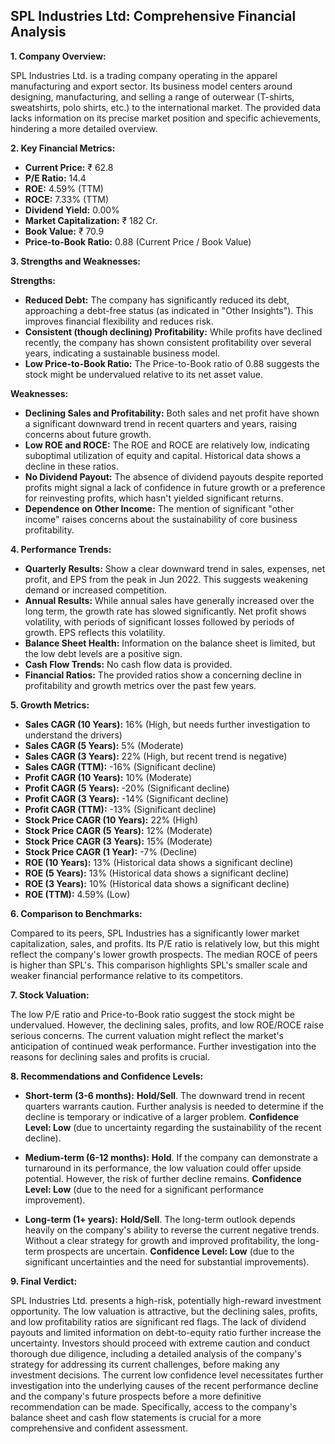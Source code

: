 ## SPL Industries Ltd: Comprehensive Financial Analysis

**1. Company Overview:**

SPL Industries Ltd. is a trading company operating in the apparel manufacturing and export sector.  Its business model centers around designing, manufacturing, and selling a range of outerwear (T-shirts, sweatshirts, polo shirts, etc.) to the international market.  The provided data lacks information on its precise market position and specific achievements, hindering a more detailed overview.

**2. Key Financial Metrics:**

* **Current Price:** ₹ 62.8
* **P/E Ratio:** 14.4
* **ROE:** 4.59% (TTM)
* **ROCE:** 7.33% (TTM)
* **Dividend Yield:** 0.00%
* **Market Capitalization:** ₹ 182 Cr.
* **Book Value:** ₹ 70.9
* **Price-to-Book Ratio:** 0.88 (Current Price / Book Value)


**3. Strengths and Weaknesses:**

**Strengths:**

* **Reduced Debt:** The company has significantly reduced its debt, approaching a debt-free status (as indicated in "Other Insights"). This improves financial flexibility and reduces risk.
* **Consistent (though declining) Profitability:** While profits have declined recently, the company has shown consistent profitability over several years, indicating a sustainable business model.
* **Low Price-to-Book Ratio:** The Price-to-Book ratio of 0.88 suggests the stock might be undervalued relative to its net asset value.

**Weaknesses:**

* **Declining Sales and Profitability:**  Both sales and net profit have shown a significant downward trend in recent quarters and years, raising concerns about future growth.
* **Low ROE and ROCE:** The ROE and ROCE are relatively low, indicating suboptimal utilization of equity and capital.  Historical data shows a decline in these ratios.
* **No Dividend Payout:** The absence of dividend payouts despite reported profits might signal a lack of confidence in future growth or a preference for reinvesting profits, which hasn't yielded significant returns.
* **Dependence on Other Income:**  The mention of significant "other income" raises concerns about the sustainability of core business profitability.


**4. Performance Trends:**

* **Quarterly Results:**  Show a clear downward trend in sales, expenses, net profit, and EPS from the peak in Jun 2022.  This suggests weakening demand or increased competition.
* **Annual Results:** While annual sales have generally increased over the long term, the growth rate has slowed significantly.  Net profit shows volatility, with periods of significant losses followed by periods of growth.  EPS reflects this volatility.
* **Balance Sheet Health:**  Information on the balance sheet is limited, but the low debt levels are a positive sign.
* **Cash Flow Trends:**  No cash flow data is provided.
* **Financial Ratios:**  The provided ratios show a concerning decline in profitability and growth metrics over the past few years.


**5. Growth Metrics:**

* **Sales CAGR (10 Years):** 16% (High, but needs further investigation to understand the drivers)
* **Sales CAGR (5 Years):** 5% (Moderate)
* **Sales CAGR (3 Years):** 22% (High, but recent trend is negative)
* **Sales CAGR (TTM):** -16% (Significant decline)
* **Profit CAGR (10 Years):** 10% (Moderate)
* **Profit CAGR (5 Years):** -20% (Significant decline)
* **Profit CAGR (3 Years):** -14% (Significant decline)
* **Profit CAGR (TTM):** -13% (Significant decline)
* **Stock Price CAGR (10 Years):** 22% (High)
* **Stock Price CAGR (5 Years):** 12% (Moderate)
* **Stock Price CAGR (3 Years):** 15% (Moderate)
* **Stock Price CAGR (1 Year):** -7% (Decline)
* **ROE (10 Years):** 13% (Historical data shows a significant decline)
* **ROE (5 Years):** 13% (Historical data shows a significant decline)
* **ROE (3 Years):** 10% (Historical data shows a significant decline)
* **ROE (TTM):** 4.59% (Low)


**6. Comparison to Benchmarks:**

Compared to its peers, SPL Industries has a significantly lower market capitalization, sales, and profits.  Its P/E ratio is relatively low, but this might reflect the company's lower growth prospects.  The median ROCE of peers is higher than SPL's.  This comparison highlights SPL's smaller scale and weaker financial performance relative to its competitors.


**7. Stock Valuation:**

The low P/E ratio and Price-to-Book ratio suggest the stock might be undervalued. However, the declining sales, profits, and low ROE/ROCE raise serious concerns.  The current valuation might reflect the market's anticipation of continued weak performance.  Further investigation into the reasons for declining sales and profits is crucial.


**8. Recommendations and Confidence Levels:**

* **Short-term (3-6 months):** **Hold/Sell**.  The downward trend in recent quarters warrants caution.  Further analysis is needed to determine if the decline is temporary or indicative of a larger problem.  **Confidence Level: Low** (due to uncertainty regarding the sustainability of the recent decline).

* **Medium-term (6-12 months):** **Hold**.  If the company can demonstrate a turnaround in its performance, the low valuation could offer upside potential. However, the risk of further decline remains. **Confidence Level: Low** (due to the need for a significant performance improvement).

* **Long-term (1+ years):** **Hold/Sell**.  The long-term outlook depends heavily on the company's ability to reverse the current negative trends.  Without a clear strategy for growth and improved profitability, the long-term prospects are uncertain. **Confidence Level: Low** (due to the significant uncertainties and the need for substantial improvements).


**9. Final Verdict:**

SPL Industries Ltd. presents a high-risk, potentially high-reward investment opportunity.  The low valuation is attractive, but the declining sales, profits, and low profitability ratios are significant red flags.  The lack of dividend payouts and limited information on debt-to-equity ratio further increase the uncertainty.  Investors should proceed with extreme caution and conduct thorough due diligence, including a detailed analysis of the company's strategy for addressing its current challenges, before making any investment decisions.  The current low confidence level necessitates further investigation into the underlying causes of the recent performance decline and the company's future prospects before a more definitive recommendation can be made.  Specifically, access to the company's balance sheet and cash flow statements is crucial for a more comprehensive and confident assessment.
